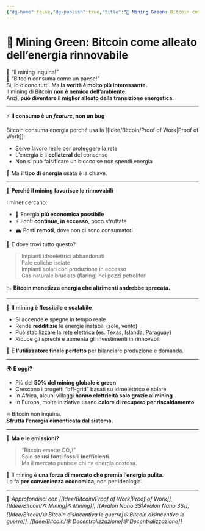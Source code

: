 ```yaml
---
{"dg-home":false,"dg-publish":true,"title":"🌱 Mining Green: Bitcoin come alleato dell’energia rinnovabile","tags":["Bitcoin","Mining","Energia","Ambiente","Sostenibilità","ProofOfWork"],"date":"2025-07-09","permalink":"/idee/bitcoin/mining-green/","dgPassFrontmatter":true}
---
```



# 🌱 Mining Green: Bitcoin come alleato dell’energia rinnovabile

🧨 “Il mining inquina!”  
🌱 “Bitcoin consuma come un paese!”  
Sì, lo dicono tutti. Ma **la verità è molto più interessante.**  
Il mining di Bitcoin **non è nemico dell’ambiente**.  
Anzi, **può diventare il miglior alleato della transizione energetica.**

---

⚡ **Il consumo è un *feature*, non un bug**

Bitcoin consuma energia perché usa la [[Idee/Bitcoin/Proof of Work\|Proof of Work]]:  
- Serve lavoro reale per proteggere la rete  
- L’energia è il **collateral** del consenso  
- Non si può falsificare un blocco se non spendi energia

🎯 Ma **il tipo di energia** usata è la chiave.

---

🔋 **Perché il mining favorisce le rinnovabili**

I miner cercano:
- 💸 Energia **più economica possibile**
- ⚡ Fonti **continue, in eccesso**, poco sfruttate
- 🏔️ Posti **remoti**, dove non ci sono consumatori

🌊 E dove trovi tutto questo?

> Impianti idroelettrici abbandonati  
> Pale eoliche isolate  
> Impianti solari con produzione in eccesso  
> Gas naturale bruciato (flaring) nei pozzi petroliferi

📉 **Bitcoin monetizza energia che altrimenti andrebbe sprecata.**

---

🔁 **Il mining è flessibile e scalabile**

- Si accende e spegne in tempo reale  
- Rende **redditizie** le energie instabili (sole, vento)  
- Può stabilizzare la rete elettrica (es. Texas, Islanda, Paraguay)  
- Riduce gli sprechi e aumenta gli investimenti in rinnovabili

🧠 È **l’utilizzatore finale perfetto** per bilanciare produzione e domanda.

---

🌍 **E oggi?**

- Più del **50% del mining globale è green**  
- Crescono i progetti “off-grid” basati su idroelettrico e solare  
- In Africa, alcuni villaggi **hanno elettricità solo grazie al mining**  
- In Europa, molte iniziative usano **calore di recupero per riscaldamento**

🔥 Bitcoin non inquina.  
**Sfrutta l’energia dimenticata dal sistema.**

---

🧯 **Ma e le emissioni?**

> “Bitcoin emette CO₂!”  
Solo **se usi fonti fossili inefficienti**.  
Ma il mercato punisce chi ha energia costosa.

🌱 Il mining è **una forza di mercato che premia l’energia pulita.**  
Lo fa **per convenienza economica**, non per ideologia.

---

🔗 _Approfondisci con [[Idee/Bitcoin/Proof of Work\|Proof of Work]], [[Idee/Bitcoin/⛏️ Mining\|⛏️ Mining]], [[Avalon Nano 3S\|Avalon Nano 3S]], [[Idee/Bitcoin/☮️ Bitcoin disincentiva le guerre\|☮️ Bitcoin disincentiva le guerre]], [[Idee/Bitcoin/🕸️ Decentralizzazione\|🕸️ Decentralizzazione]]_ 